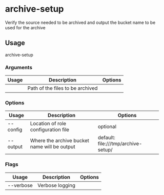# archive-setup

Verify the source needed to be archived and output the bucket name to be used for the archive

## Usage

archive-setup <options> <path>

### Arguments

| Usage  | Description                      | Options |
| ------ | -------------------------------- | ------- |
| <path> | Path of the files to be archived |         |

### Options

| Usage            | Description                                  | Options                             |
| ---------------- | -------------------------------------------- | ----------------------------------- |
| --config <str>   | Location of role configuration file          | optional                            |
| --output <value> | Where the archive bucket name will be output | default: file:///tmp/archive-setup/ |

### Flags

| Usage     | Description     | Options |
| --------- | --------------- | ------- |
| --verbose | Verbose logging |         |

<!-- This file has been autogenerated by src/readme/readme.generate.ts -->
